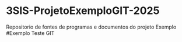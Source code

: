 # 3SIS-ProjetoExemploGIT-2025
Repositorio de fontes de programas e documentos do projeto Exemplo
#Exemplo Teste GIT
